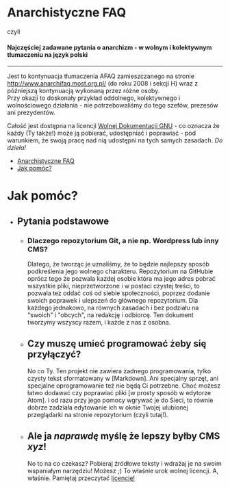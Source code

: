 # Anarchistyczne FAQ

czyli

#### Najczęściej zadawane pytania o anarchizm - w wolnym i kolektywnym tłumaczeniu na język polski

* * *

Jest to kontynuacja tłumaczenia AFAQ zamieszczanego na stronie <http://www.anarchifaq.most.org.pl/> (do roku 2008 i sekcji H) wraz z późniejszą kontynuacją wykonaną przez różne osoby.\
Przy okazji to doskonały przykład oddolnego, kolektywnego i wolnościowego działania - nie potrzebowaliśmy do tego szefów, prezesów ani prezydentów.

Całość jest dostępna na licencji [Wolnej Dokumentacji GNU](LICENSE) - co oznacza że każdy (Ty także!) może ją pobierać, udostępniać i poprawiać - pod warunkiem, że swoją pracę nad nią udostępni na tych samych zasadach.
_Do dzieła!_

<!-- TOC START min:1 max:3 link:true update:true -->
- [Anarchistyczne FAQ](#anarchistyczne-faq)
- [Jak pomóc?](#jak-pomc)

<!-- TOC END -->

# Jak pomóc?
- ## Pytania podstawowe
  - ### Dlaczego repozytorium Git, a nie np. Wordpress lub inny CMS?
    Dlatego, że tworząc je uznaliśmy, że to będzie najlepszy sposób podkreślenia jego wolnego charakteru.
    Repozytorium na GitHubie oprócz tego że pozwala każdej osobie która ma jego adres pobrać wszystkie pliki, nieprzetworzone i w postaci czystej treści, to pozwala też oddać coś od siebie społeczności, poprzez dodanie swoich poprawek i ulepszeń do głównego repozytorium. Dla każdego jednakowo, na równych zasadach i bez podziału na "swoich" i "obcych", na redakcję i odbiorcę. Ten dokument tworzymy wszyscy razem, i każde z nas z osobna.
  - ## Czy muszę umieć programować żeby się przyłączyć?
    No co Ty. Ten projekt nie zawiera żadnego programowania, tylko czysty tekst sformatowany w [Markdown]. Ani specjalny sprzęt, ani specjalne oprogramowanie też nie będą Ci potrzebne. Choć możesz łatwo dodawać czy poprawiać pliki [w prosty sposób w edytorze Atom]. i od razu przy jego pomocy wgrywać je do Sieci, to równie dobrze zadziała edytowanie ich w oknie Twojej ulubionej przeglądarki na stronie repozytorium (czyli tutaj!).  
  - ## Ale ja _naprawdę_ myślę że lepszy byłby CMS _xyz_!  
    No to na co czekasz? Pobieraj źródłowe teksty i wdrażaj je na swoim wspaniałym narzędziu! Możesz ;) To właśnie urok wolnej licencji. A, właśnie. Pamiętaj przeczytać [licencję!](LICENSE)
